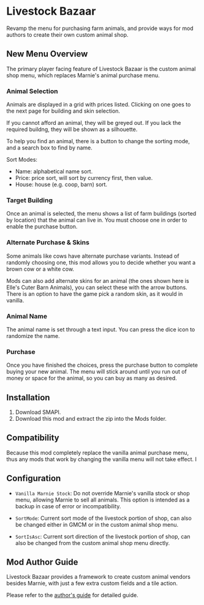 # Livestock Bazaar

Revamp the menu for purchasing farm animals, and provide ways for mod authors to create their own custom animal shop.

## New Menu Overview

The primary player facing feature of Livestock Bazaar is the custom animal shop menu, which replaces Marnie's animal purchase menu.

### Animal Selection

Animals are displayed in a grid with prices listed. Clicking on one goes to the next page for building and skin selection.

If you cannot afford an animal, they will be greyed out. If you lack the required buildng, they will be shown as a silhouette.

To help you find an animal, there is a button to change the sorting mode, and a search box to find by name.

Sort Modes:
- Name: alphabetical name sort.
- Price: price sort, will sort by currency first, then value.
- House: house (e.g. coop, barn) sort.

### Target Building

Once an animal is selected, the menu shows a list of farm buildings (sorted by location) that the animal can live in. You must choose one in order to enable the purchase button.

### Alternate Purchase & Skins

Some animals like cows have alternate purchase variants. Instead of randomly choosing one, this mod allows you to decide whether you want a brown cow or a white cow.

Mods can also add alternate skins for an animal (the ones shown here is Elle's Cuter Barn Animals), you can select these with the arrow buttons. There is an option to have the game pick a random skin, as it would in vanilla.

### Animal Name

The animal name is set through a text input. You can press the dice icon to randomize the name.

### Purchase

Once you have finished the choices, press the purchase button to complete buying your new animal. The menu will stick around until you run out of money or space for the animal, so you can buy as many as desired.

## Installation

1. Download SMAPI.
2. Download this mod and extract the zip into the Mods folder.

## Compatibility

Because this mod completely replace the vanilla animal purchase menu, thus any mods that work by changing the vanilla menu will not take effect. I 

## Configuration

- `Vanilla Marnie Stock`: Do not override Marnie's vanilla stock or shop menu, allowing Marnie to sell all animals. This option is intended as a backup in case of error or incompatibility.

- `SortMode`: Current sort mode of the livestock portion of shop, can also be changed either in GMCM or in the custom animal shop menu.

- `SortIsAsc`: Current sort direction of the livestock portion of shop, can also be changed from the custom animal shop menu directly.

## Mod Author Guide

Livestock Bazaar provides a framework to create custom animal vendors besides Marnie, with just a few extra custom fields and a tile action.

Please refer to the [author's guide](author-guide.md) for detailed guide.
